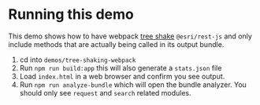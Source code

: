 # Running this demo

This demo shows how to have webpack [tree shake](https://rollupjs.org/guide/en#tree-shaking) `@esri/rest-js` and only include methods that are actually being called in its output bundle.

1. cd into `demos/tree-shaking-webpack`
1. Run `npm run build:app` this will also generate a `stats.json` file
1. Load `index.html` in a web browser and confirm you see output.
1. Run `npm run analyze-bundle` which will open the bundle analyzer. You should only see `request` and `search` related modules.
